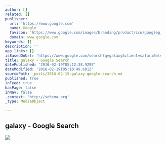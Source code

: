 ```yaml
---
author: []
related: []
publisher:
  url: 'https://www.google.com'
  name: Google
  favicon: 'https://www.google.com/images/branding/product/ico/googleg_lodp.ico'
  domain: www.google.com
keywords: []
description: ''
app_links: []
isBasedOnUrl: 'https://www.google.com/search?q=galaxy&client=safari&hl=en-us&prmd=isnv&source=lnms&tbm=isch&sa=X&ved=0ahUKEwjkgpP6h4PLAhUMFj4KHdN-AdIQ_AUICCgB&biw=320&bih=460#imgrc=7gOpzIjbhlhITM%3A'
title: galaxy - Google Search
datePublished: '2016-02-19T05:12:38.929Z'
dateModified: '2016-02-19T05:10:49.601Z'
sourcePath: _posts/2016-02-19-galaxy-google-search.md
published: true
inFeed: true
hasPage: false
inNav: false
_context: 'http://schema.org'
_type: MediaObject

---
```

<article style=""><h1>galaxy - Google Search</h1><img src="https://encrypted-tbn1.gstatic.com/images?q=tbn:ANd9GcRwg3Dw74vUVf3dVUXlFWyFYUNBYsLCqb2nj2TdUf80x7iQvnjPz-D0ccg" /></article>